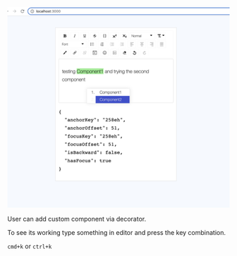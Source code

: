 ![alt text](example.png) 


User can add custom component via decorator.

To see its working type something in editor and press the key combination.

`cmd+k` or `ctrl+k`


